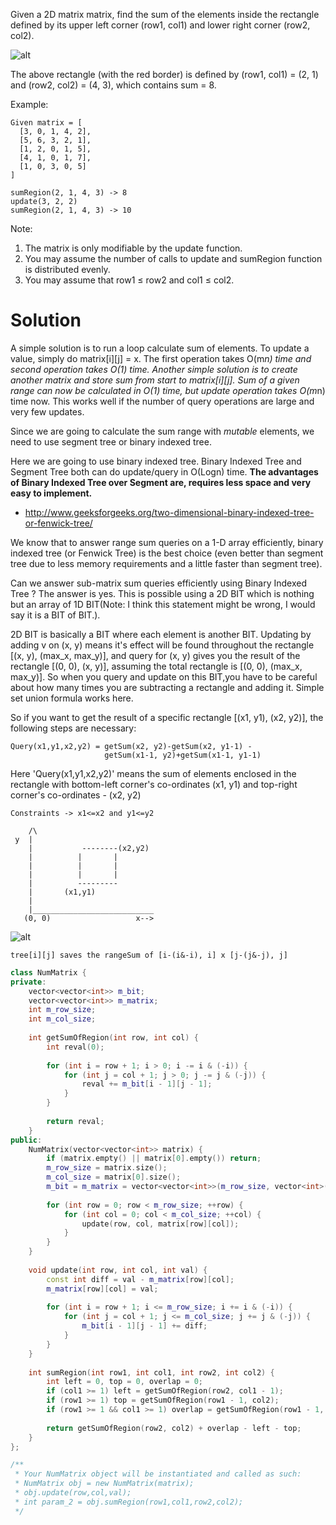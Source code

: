 Given a 2D matrix matrix, find the sum of the elements inside the rectangle defined by its upper left corner (row1, col1) and lower right corner (row2, col2).

![alt](https://leetcode.com/static/images/courses/range_sum_query_2d.png)

The above rectangle (with the red border) is defined by (row1, col1) = (2, 1) and (row2, col2) = (4, 3), which contains sum = 8.

Example:

```
Given matrix = [
  [3, 0, 1, 4, 2],
  [5, 6, 3, 2, 1],
  [1, 2, 0, 1, 5],
  [4, 1, 0, 1, 7],
  [1, 0, 3, 0, 5]
]

sumRegion(2, 1, 4, 3) -> 8
update(3, 2, 2)
sumRegion(2, 1, 4, 3) -> 10
```

Note:  
1. The matrix is only modifiable by the update function.  
2. You may assume the number of calls to update and sumRegion function is distributed evenly.  
3. You may assume that row1 ≤ row2 and col1 ≤ col2.  

# Solution

A simple solution is to run a loop  calculate sum of elements. To update a value, simply do matrix[i][j] = x. The first operation takes O(m*n) time and second operation takes O(1) time. Another simple solution is to create another matrix and store sum from start to matrix[i][j]. Sum of a given range can now be calculated in O(1) time, but update operation takes O(m*n) time now. This works well if the number of query operations are large and very few updates.

Since we are going to calculate the sum range with _mutable_ elements, we need to use segment tree or binary indexed tree.

Here we are going to use binary indexed tree. Binary Indexed Tree and Segment Tree both can do update/query in O(Logn) time. __The advantages of Binary Indexed Tree over Segment are, requires less space and very easy to implement.__

* http://www.geeksforgeeks.org/two-dimensional-binary-indexed-tree-or-fenwick-tree/

We know that to answer range sum queries on a 1-D array efficiently, binary indexed tree (or Fenwick Tree) is the best choice (even better than segment tree due to less memory requirements and a little faster than segment tree).

Can we answer sub-matrix sum queries efficiently using Binary Indexed Tree ? The answer is yes. This is possible using a 2D BIT which is nothing but an array of 1D BIT(Note: I think this statement might be wrong, I would say it is a BIT of BIT.).

2D BIT is basically a BIT where each element is another BIT.
Updating by adding v on (x, y) means it's effect will be found throughout the rectangle [(x, y), (max_x, max_y)], and query for (x, y) gives you the result of the rectangle [(0, 0), (x, y)], assuming the total rectangle is [(0, 0), (max_x, max_y)]. So when you query and update on this BIT,you have to be careful about how many times you are subtracting a rectangle and adding it. Simple set union formula
works here. 
 
So if you want to get the result of a specific rectangle
[(x1, y1), (x2, y2)], the following steps are necessary:

``` 
Query(x1,y1,x2,y2) = getSum(x2, y2)-getSum(x2, y1-1) -
                     getSum(x1-1, y2)+getSum(x1-1, y1-1)
```

Here 'Query(x1,y1,x2,y2)' means the sum of elements enclosed in the rectangle with bottom-left corner's co-ordinates (x1, y1) and top-right corner's co-ordinates - (x2, y2)
 
```Constraints -> x1<=x2 and y1<=y2```

```
    /\
 y  |
    |           --------(x2,y2)
    |          |       |
    |          |       |
    |          |       |
    |          ---------
    |       (x1,y1)
    |
    |___________________________
   (0, 0)                   x-->
```   


![alt](https://raw.githubusercontent.com/hot13399/leetcode-graphic-answer/master/308.%20Range%20Sum%20Query%202D%20-%20Mutable.jpg)


```
tree[i][j] saves the rangeSum of [i-(i&-i), i] x [j-(j&-j), j]
```

```cpp
class NumMatrix {
private:
    vector<vector<int>> m_bit;
    vector<vector<int>> m_matrix;
    int m_row_size;
    int m_col_size;
    
    int getSumOfRegion(int row, int col) {
        int reval(0);
        
        for (int i = row + 1; i > 0; i -= i & (-i)) {
            for (int j = col + 1; j > 0; j -= j & (-j)) {
                reval += m_bit[i - 1][j - 1];
            }
        }
        
        return reval;
    }
public:
    NumMatrix(vector<vector<int>> matrix) {
        if (matrix.empty() || matrix[0].empty()) return;
        m_row_size = matrix.size();
        m_col_size = matrix[0].size();
        m_bit = m_matrix = vector<vector<int>>(m_row_size, vector<int>(m_col_size, 0));
        
        for (int row = 0; row < m_row_size; ++row) {
            for (int col = 0; col < m_col_size; ++col) {
                update(row, col, matrix[row][col]);
            }
        }
    }
    
    void update(int row, int col, int val) {
        const int diff = val - m_matrix[row][col];
        m_matrix[row][col] = val;
        
        for (int i = row + 1; i <= m_row_size; i += i & (-i)) {
            for (int j = col + 1; j <= m_col_size; j += j & (-j)) {
                m_bit[i - 1][j - 1] += diff;
            }
        }
    }
    
    int sumRegion(int row1, int col1, int row2, int col2) {
        int left = 0, top = 0, overlap = 0;
        if (col1 >= 1) left = getSumOfRegion(row2, col1 - 1);
        if (row1 >= 1) top = getSumOfRegion(row1 - 1, col2);
        if (row1 >= 1 && col1 >= 1) overlap = getSumOfRegion(row1 - 1, col1 - 1);
        
        return getSumOfRegion(row2, col2) + overlap - left - top;
    }
};

/**
 * Your NumMatrix object will be instantiated and called as such:
 * NumMatrix obj = new NumMatrix(matrix);
 * obj.update(row,col,val);
 * int param_2 = obj.sumRegion(row1,col1,row2,col2);
 */
```


